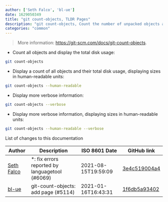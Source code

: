 ```yaml
---
author: ['Seth Falco', 'bl-ue']
date: 1629050349
title: "git count-objects, TLDR Pages"
description: "git count-objects, Count the number of unpacked objects and their disk consumption."
categories: "common"
---
```

> More information: <https://git-scm.com/docs/git-count-objects>.

- Count all objects and display the total disk usage:

```bash
git count-objects
```

- Display a count of all objects and their total disk usage, displaying sizes in human-readable units:

```bash
git count-objects --human-readable
```

- Display more verbose information:

```bash
git count-objects --verbose
```

- Display more verbose information, displaying sizes in human-readable units:

```bash
git count-objects --human-readable --verbose
```
List of changes to this documentation


Author | Description | ISO 8601 Date | GitHub link
------|-----|-----|-----
[Seth Falco](mailto:seth@falco.fun) | *: fix errors reported by languagetool (#6069) | 2021-08-15T19:59:09 | [3e4c519004a4](https://github.com/tldr-pages/tldr/commit/3e4c519004a471c861cdc609fd7239ee3355671c)
[bl-ue](mailto:54780737+bl-ue@users.noreply.github.com) | git-count-objects: add page (#5114) | 2021-01-16T16:43:31 | [1f6db5a93402](https://github.com/tldr-pages/tldr/commit/1f6db5a9340263fb929a41ad7e42a7db84e59717)

